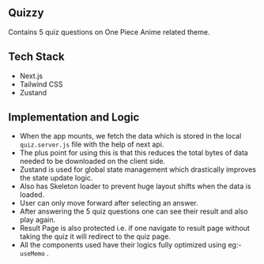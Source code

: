 ## Quizzy 
Contains 5 quiz questions on One Piece Anime related theme.

## Tech Stack
- Next.js
- Tailwind CSS
- Zustand

## Implementation and Logic

- When the app mounts, we fetch the data which is stored in the local `quiz.server.js` file with the help of next api.
- The plus point for using this is that this reduces the total bytes of data needed to be downloaded on the client side.
- Zustand is used for global state management which drastically improves the state update logic.
- Also has Skeleton loader to prevent huge layout shifts when the data is loaded.
- User can only move forward after selecting an answer.
- After answering the 5 quiz questions one can see their result and also play again.
- Result Page is also protected i.e. if one navigate to result page without taking the quiz it will redirect to the quiz page.
- All the components used have their logics fully optimized using eg:- `useMemo` .
